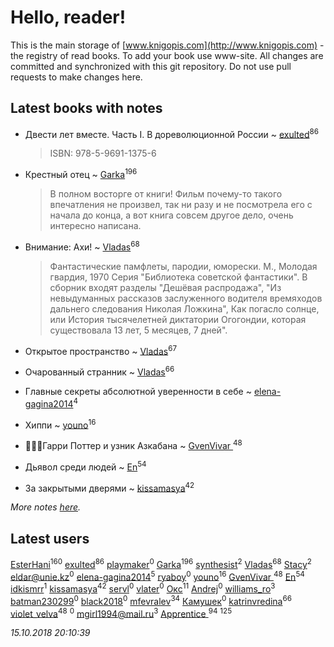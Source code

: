 # Hello, reader!
This is the main storage of [www.knigopis.com](http://www.knigopis.com) - the registry of read books.
To add your book use www-site. All changes are committed and synchronized with this git repository.
Do not use pull requests to make changes here.


## Latest books with notes
* Двести лет вместе. Часть I. В дореволюционной России ~ [exulted](users/100/100599204551896265722-google)<sup>86</sup>
    > ISBN: 978-5-9691-1375-6

* Крестный отец ~ [Garka](users/115/115753719718250012620-google)<sup>196</sup>
    > В полном восторге от книги! Фильм почему-то такого впечатления не произвел, так ни разу и не посмотрела его с начала до конца, а вот книга совсем другое дело, очень интересно написана.

* Внимание: Ахи! ~ [Vladas](users/107/107621344637148469804-google)<sup>68</sup>
    > Фантастические памфлеты, пародии, юморески. М., Молодая гвардия, 1970 Серия "Библиотека советской фантастики".
    > В сборник входят разделы "Дешёвая распродажа", "Из невыдуманных рассказов заслуженного водителя времяходов дальнего следования Николая Ложкина", Как погасло солнце, или История тысячелетней диктатории Огогондии, которая существовала 13 лет, 5 месяцев, 7 дней".

* Открытое пространство ~ [Vladas](users/107/107621344637148469804-google)<sup>67</sup>

* Очарованный странник ~ [Vladas](users/107/107621344637148469804-google)<sup>66</sup>

* Главные секреты абсолютной уверенности в себе ~ [elena-gagina2014](users/208/208969292-yandex)<sup>4</sup>

* Хиппи ~ [youno](users/302/302928912-vkontakte)<sup>16</sup>

* 🧙🏻‍♂️Гарри Поттер и узник Азкабана ~ [GvenVivar ](users/158/158266434925901-facebook)<sup>48</sup>

* Дьявол среди людей ~ [En](users/333/333646551-vkontakte)<sup>54</sup>

* За закрытыми дверями ~ [kissamasya](users/684/68439978-vkontakte)<sup>42</sup>


_More notes [here](latest_books_with_notes.md)._


## Latest users
[EsterHani](users/305/30558181-vkontakte)<sup>160</sup> 
[exulted](users/100/100599204551896265722-google)<sup>86</sup> 
[playmaker](users/102/102577946792501089209-google)<sup>0</sup> 
[Garka](users/115/115753719718250012620-google)<sup>196</sup> 
[synthesist](users/117/117240097965375539693-google)<sup>2</sup> 
[Vladas](users/107/107621344637148469804-google)<sup>68</sup> 
[Stacy](users/309/30902475-vkontakte)<sup>2</sup> 
[eldar@unie.kz](users/113/1130000026816813-yandex)<sup>0</sup> 
[elena-gagina2014](users/208/208969292-yandex)<sup>5</sup> 
[ryaboy](users/221/2211667252441320-facebook)<sup>0</sup> 
[youno](users/302/302928912-vkontakte)<sup>16</sup> 
[GvenVivar ](users/158/158266434925901-facebook)<sup>48</sup> 
[En](users/333/333646551-vkontakte)<sup>54</sup> 
[idkismrr](users/138/138871653-vkontakte)<sup>1</sup> 
[kissamasya](users/684/68439978-vkontakte)<sup>42</sup> 
[servl](users/169/169209490-vkontakte)<sup>0</sup> 
[vlater](users/323/3237887-vkontakte)<sup>0</sup> 
[Окс](users/102/102536471289425216982-google)<sup>11</sup> 
[Andrej](users/652/65291742-vkontakte)<sup>0</sup> 
[williams_ro](users/304/304635299-vkontakte)<sup>3</sup> 
[batman230299](users/144/144443310-vkontakte)<sup>0</sup> 
[black2018](users/248/24828980-yandex)<sup>0</sup> 
[mfevralev](users/140/140966150-vkontakte)<sup>34</sup> 
[Камушек](users/109/109779224099137306597-google)<sup>0</sup> 
[katrinvredina](users/233/2336755-vkontakte)<sup>66</sup> 
[violet_velva](users/116/116961712580551399099-google)<sup>48</sup> 
[](users/106/106794273725577737811-googleplus)<sup>0</sup> 
[mgirl1994@mail.ru](users/156/15641244064688722584-mailru)<sup>3</sup> 
[Apprentice ](users/528/52821952-vkontakte)<sup>94</sup> 
[](users/115/115826717712507836033-google)<sup>125</sup> 


_15.10.2018 20:10:39_
